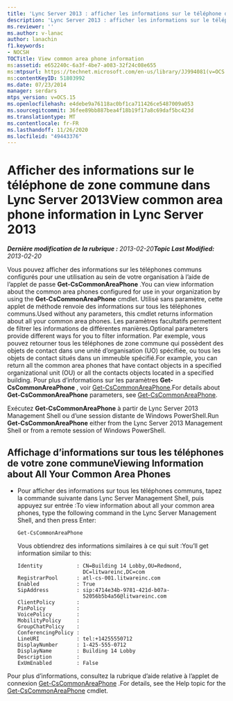 ```yaml
---
title: 'Lync Server 2013 : afficher les informations sur le téléphone de la zone commune'
description: 'Lync Server 2013 : afficher les informations sur le téléphone de zone commune.'
ms.reviewer: ''
ms.author: v-lanac
author: lanachin
f1.keywords:
- NOCSH
TOCTitle: View common area phone information
ms:assetid: e652240c-6a3f-4be7-a083-32f24c08e655
ms:mtpsurl: https://technet.microsoft.com/en-us/library/JJ994081(v=OCS.15)
ms:contentKeyID: 51803992
ms.date: 07/23/2014
manager: serdars
mtps_version: v=OCS.15
ms.openlocfilehash: e4debe9a76118ac0bf1ca711426ce5487009a053
ms.sourcegitcommit: 36fee89bb887bea4f18b19f17a8c69daf5bc423d
ms.translationtype: MT
ms.contentlocale: fr-FR
ms.lasthandoff: 11/26/2020
ms.locfileid: "49443376"
---
```

# <a name="view-common-area-phone-information-in-lync-server-2013"></a><span data-ttu-id="9b2e6-103">Afficher des informations sur le téléphone de zone commune dans Lync Server 2013</span><span class="sxs-lookup"><span data-stu-id="9b2e6-103">View common area phone information in Lync Server 2013</span></span>

<div data-xmlns="http://www.w3.org/1999/xhtml">

<div class="topic" data-xmlns="http://www.w3.org/1999/xhtml" data-msxsl="urn:schemas-microsoft-com:xslt" data-cs="https://msdn.microsoft.com/">

<div data-asp="https://msdn2.microsoft.com/asp">



</div>

<div id="mainSection">

<div id="mainBody"><span data-ttu-id="9b2e6-104">

<span> </span></span><span class="sxs-lookup"><span data-stu-id="9b2e6-104">

<span> </span></span></span>

<span data-ttu-id="9b2e6-105">_**Dernière modification de la rubrique :** 2013-02-20_</span><span class="sxs-lookup"><span data-stu-id="9b2e6-105">_**Topic Last Modified:** 2013-02-20_</span></span>

<span data-ttu-id="9b2e6-106">Vous pouvez afficher des informations sur les téléphones communs configurés pour une utilisation au sein de votre organisation à l’aide de l’applet de passe **Get-CsCommonAreaPhone** .</span><span class="sxs-lookup"><span data-stu-id="9b2e6-106">You can view information about the common area phones configured for use in your organization by using the **Get-CsCommonAreaPhone** cmdlet.</span></span> <span data-ttu-id="9b2e6-107">Utilisé sans paramètre, cette applet de méthode renvoie des informations sur tous les téléphones communs.</span><span class="sxs-lookup"><span data-stu-id="9b2e6-107">Used without any parameters, this cmdlet returns information about all your common area phones.</span></span> <span data-ttu-id="9b2e6-108">Les paramètres facultatifs permettent de filtrer les informations de différentes manières.</span><span class="sxs-lookup"><span data-stu-id="9b2e6-108">Optional parameters provide different ways for you to filter information.</span></span> <span data-ttu-id="9b2e6-109">Par exemple, vous pouvez retourner tous les téléphones de zone commune qui possèdent des objets de contact dans une unité d’organisation (UO) spécifiée, ou tous les objets de contact situés dans un immeuble spécifié.</span><span class="sxs-lookup"><span data-stu-id="9b2e6-109">For example, you can return all the common area phones that have contact objects in a specified organizational unit (OU) or all the contacts objects located in a specified building.</span></span> <span data-ttu-id="9b2e6-110">Pour plus d’informations sur les paramètres **Get-CsCommonAreaPhone** , voir [Get-CsCommonAreaPhone](https://docs.microsoft.com/powershell/module/skype/Get-CsCommonAreaPhone).</span><span class="sxs-lookup"><span data-stu-id="9b2e6-110">For details about **Get-CsCommonAreaPhone** parameters, see [Get-CsCommonAreaPhone](https://docs.microsoft.com/powershell/module/skype/Get-CsCommonAreaPhone).</span></span>

<span data-ttu-id="9b2e6-111">Exécutez **Get-CsCommonAreaPhone** à partir de Lync Server 2013 Management Shell ou d’une session distante de Windows PowerShell.</span><span class="sxs-lookup"><span data-stu-id="9b2e6-111">Run **Get-CsCommonAreaPhone** either from the Lync Server 2013 Management Shell or from a remote session of Windows PowerShell.</span></span>

<div>


<div>

## <a name="viewing-information-about-all-your-common-area-phones"></a><span data-ttu-id="9b2e6-112">Affichage d’informations sur tous les téléphones de votre zone commune</span><span class="sxs-lookup"><span data-stu-id="9b2e6-112">Viewing Information about All Your Common Area Phones</span></span>

  - <span data-ttu-id="9b2e6-113">Pour afficher des informations sur tous les téléphones communs, tapez la commande suivante dans Lync Server Management Shell, puis appuyez sur entrée :</span><span class="sxs-lookup"><span data-stu-id="9b2e6-113">To view information about all your common area phones, type the following command in the Lync Server Management Shell, and then press Enter:</span></span>
    
        Get-CsCommonAreaPhone
    
    <span data-ttu-id="9b2e6-114">Vous obtiendrez des informations similaires à ce qui suit :</span><span class="sxs-lookup"><span data-stu-id="9b2e6-114">You’ll get information similar to this:</span></span>
    
        Identity           : CN=Building 14 Lobby,OU=Redmond,
                             DC=litwareinc,DC=com
        RegistrarPool      : atl-cs-001.litwareinc.com
        Enabled            : True
        SipAddress         : sip:4714e34b-9781-421d-b07a-
                             52056b5b4a56@litwareinc.com
        ClientPolicy       :
        PinPolicy          :
        VoicePolicy        :
        MobilityPolicy     :
        GroupChatPolicy    :
        ConferencingPolicy :
        LineURI            : tel:+14255550712
        DisplayNumber      : 1-425-555-0712
        DisplayName        : Building 14 Lobby
        Description        :
        ExUmEnabled        : False

</div>

<span data-ttu-id="9b2e6-115">Pour plus d’informations, consultez la rubrique d’aide relative à l’applet de connexion [Get-CsCommonAreaPhone](https://docs.microsoft.com/powershell/module/skype/Get-CsCommonAreaPhone) .</span><span class="sxs-lookup"><span data-stu-id="9b2e6-115">For details, see the Help topic for the [Get-CsCommonAreaPhone](https://docs.microsoft.com/powershell/module/skype/Get-CsCommonAreaPhone) cmdlet.</span></span>

<span data-ttu-id="9b2e6-116"></div>

</div>

<span> </span>

</div>

</div>

</span><span class="sxs-lookup"><span data-stu-id="9b2e6-116"></div>

</div>

<span> </span>

</div>

</div>

</span></span></div>

